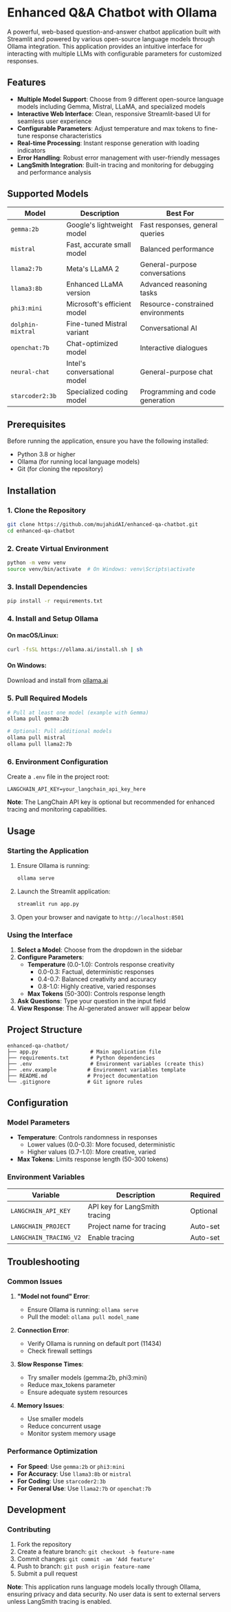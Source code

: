 # Enhanced Q&A Chatbot with Ollama

A powerful, web-based question-and-answer chatbot application built with Streamlit and powered by various open-source language models through Ollama integration. This application provides an intuitive interface for interacting with multiple LLMs with configurable parameters for customized responses.

## Features

- **Multiple Model Support**: Choose from 9 different open-source language models including Gemma, Mistral, LLaMA, and specialized models
- **Interactive Web Interface**: Clean, responsive Streamlit-based UI for seamless user experience
- **Configurable Parameters**: Adjust temperature and max tokens to fine-tune response characteristics
- **Real-time Processing**: Instant response generation with loading indicators
- **Error Handling**: Robust error management with user-friendly messages
- **LangSmith Integration**: Built-in tracing and monitoring for debugging and performance analysis

## Supported Models

| Model | Description | Best For |
|-------|-------------|----------|
| `gemma:2b` | Google's lightweight model | Fast responses, general queries |
| `mistral` | Fast, accurate small model | Balanced performance |
| `llama2:7b` | Meta's LLaMA 2 | General-purpose conversations |
| `llama3:8b` | Enhanced LLaMA version | Advanced reasoning tasks |
| `phi3:mini` | Microsoft's efficient model | Resource-constrained environments |
| `dolphin-mixtral` | Fine-tuned Mistral variant | Conversational AI |
| `openchat:7b` | Chat-optimized model | Interactive dialogues |
| `neural-chat` | Intel's conversational model | General-purpose chat |
| `starcoder2:3b` | Specialized coding model | Programming and code generation |

## Prerequisites

Before running the application, ensure you have the following installed:

- Python 3.8 or higher
- Ollama (for running local language models)
- Git (for cloning the repository)

## Installation

### 1. Clone the Repository

```bash
git clone https://github.com/mujahidAI/enhanced-qa-chatbot.git
cd enhanced-qa-chatbot
```

### 2. Create Virtual Environment

```bash
python -m venv venv
source venv/bin/activate  # On Windows: venv\Scripts\activate
```

### 3. Install Dependencies

```bash
pip install -r requirements.txt
```

### 4. Install and Setup Ollama

#### On macOS/Linux:
```bash
curl -fsSL https://ollama.ai/install.sh | sh
```

#### On Windows:
Download and install from [ollama.ai](https://ollama.ai/download)

### 5. Pull Required Models

```bash
# Pull at least one model (example with Gemma)
ollama pull gemma:2b

# Optional: Pull additional models
ollama pull mistral
ollama pull llama2:7b
```

### 6. Environment Configuration

Create a `.env` file in the project root:

```env
LANGCHAIN_API_KEY=your_langchain_api_key_here
```

**Note**: The LangChain API key is optional but recommended for enhanced tracing and monitoring capabilities.

## Usage

### Starting the Application

1. Ensure Ollama is running:
   ```bash
   ollama serve
   ```

2. Launch the Streamlit application:
   ```bash
   streamlit run app.py
   ```

3. Open your browser and navigate to `http://localhost:8501`

### Using the Interface

1. **Select a Model**: Choose from the dropdown in the sidebar
2. **Configure Parameters**:
   - **Temperature** (0.0-1.0): Controls response creativity
     - 0.0-0.3: Factual, deterministic responses
     - 0.4-0.7: Balanced creativity and accuracy
     - 0.8-1.0: Highly creative, varied responses
   - **Max Tokens** (50-300): Controls response length
3. **Ask Questions**: Type your question in the input field
4. **View Response**: The AI-generated answer will appear below

## Project Structure

```
enhanced-qa-chatbot/
├── app.py                 # Main application file
├── requirements.txt       # Python dependencies
├── .env                   # Environment variables (create this)
├── .env.example          # Environment variables template
├── README.md             # Project documentation
└── .gitignore            # Git ignore rules
```

## Configuration

### Model Parameters

- **Temperature**: Controls randomness in responses
  - Lower values (0.0-0.3): More focused, deterministic
  - Higher values (0.7-1.0): More creative, varied
- **Max Tokens**: Limits response length (50-300 tokens)

### Environment Variables

| Variable | Description | Required |
|----------|-------------|----------|
| `LANGCHAIN_API_KEY` | API key for LangSmith tracing | Optional |
| `LANGCHAIN_PROJECT` | Project name for tracing | Auto-set |
| `LANGCHAIN_TRACING_V2` | Enable tracing | Auto-set |

## Troubleshooting

### Common Issues

1. **"Model not found" Error**:
   - Ensure Ollama is running: `ollama serve`
   - Pull the model: `ollama pull model_name`

2. **Connection Error**:
   - Verify Ollama is running on default port (11434)
   - Check firewall settings

3. **Slow Response Times**:
   - Try smaller models (gemma:2b, phi3:mini)
   - Reduce max_tokens parameter
   - Ensure adequate system resources

4. **Memory Issues**:
   - Use smaller models
   - Reduce concurrent usage
   - Monitor system memory usage

### Performance Optimization

- **For Speed**: Use `gemma:2b` or `phi3:mini`
- **For Accuracy**: Use `llama3:8b` or `mistral`
- **For Coding**: Use `starcoder2:3b`
- **For General Use**: Use `llama2:7b` or `openchat:7b`

## Development

### Contributing

1. Fork the repository
2. Create a feature branch: `git checkout -b feature-name`
3. Commit changes: `git commit -am 'Add feature'`
4. Push to branch: `git push origin feature-name`
5. Submit a pull request


**Note**: This application runs language models locally through Ollama, ensuring privacy and data security. No user data is sent to external servers unless LangSmith tracing is enabled.
